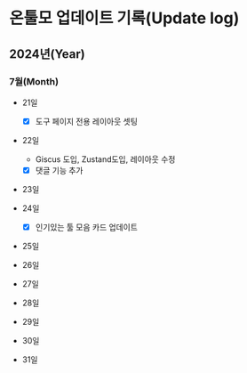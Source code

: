 # 온툴모 업데이트 기록(Update log)

## 2024년(Year)

### 7월(Month)

- 21일

  - [x] 도구 페이지 전용 레이아웃 셋팅

- 22일

  - Giscus 도입, Zustand도입, 레이아웃 수정
  - [x] 댓글 기능 추가

- 23일
- 24일

  - [x] 인기있는 툴 모음 카드 업데이트

- 25일
- 26일
- 27일
- 28일
- 29일
- 30일
- 31일
